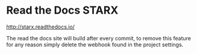 Read the Docs STARX
=======================================

http://starx.readthedocs.io/

The read the docs site will build after every commit, to remove this feature for any reason simply delete the webhook found in the project settings.

